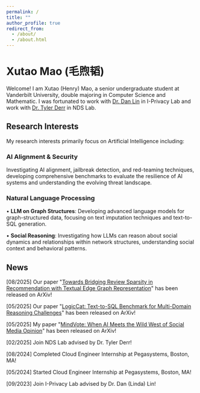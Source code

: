 ```yaml
---
permalink: /
title: ""
author_profile: true
redirect_from: 
  - /about/
  - /about.html
---
```


Xutao Mao (毛煦韬)
======




Welcome! I am Xutao (Henry) Mao, a senior undergraduate student at Vanderbilt University, double majoring in Computer Science and Mathematic. I was fortunated to work with [Dr. Dan Lin](https://lab.vanderbilt.edu/lin-iprivacylab/i-privacy-lab/) in I-Privacy Lab and work with [Dr. Tyler Derr](https://tylersnetwork.github.io/) in NDS Lab. 

## Research Interests

My research interests primarily focus on Artificial Intelligence including:

### **AI Alignment & Security**
Investigating AI alignment, jailbreak detection, and red-teaming techniques, developing comprehensive benchmarks to evaluate the resilience of AI systems and understanding the evolving threat landscape.

### **Natural Language Processing**
• **LLM on Graph Structures**: Developing advanced language models for graph-structured data, focusing on text imputation techniques and text-to-SQL generation. 

• **Social Reasoning**: Investigating how LLMs can reason about social dynamics and relationships within network structures, understanding social context and behavioral patterns.



## News
[08/2025] Our paper "[Towards Bridging Review Sparsity in Recommendation with Textual Edge Graph Representation](https://www.arxiv.org/abs/2508.01128)" has been released on ArXiv!

[05/2025] Our paper "[LogicCat: Text-to-SQL Benchmark for Multi-Domain Reasoning Challenges](https://arxiv.org/abs/2505.18744)" has been released on ArXiv!

[05/2025] My paper "[MindVote: When AI Meets the Wild West of Social Media Opinion](https://arxiv.org/abs/2505.14422)" has been released on ArXiv!

[02/2025] Join NDS Lab advised by Dr. Tyler Derr!

[08/2024] Completed Cloud Engineer Internship at Pegasystems, Boston, MA!

[05/2024] Started Cloud Engineer Internship at Pegasystems, Boston, MA!

[09/2023] Join I-Privacy Lab advised by Dr. Dan (Linda) Lin!

